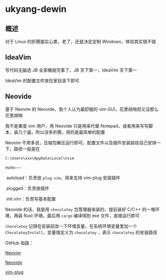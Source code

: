 # ukyang-dewin

## 概述

对于 Linux 的折腾属实心累，老了，还是决定定制 Windows，体验其实很不错

## IdeaVim

写代码无脑选 JB 全家桶就完事了，JB 天下第一，IdeaVim 天下第一

IdeaVim 的配置文件放在家目录下即可

## Neovide

基于 Neovim 的 Neovide，我个人认为最舒服的 vim GUI，花里胡哨但又没那么花里胡哨

我不是重度 vim 用户，用 Neovide 只是用来代替 Notepad，或者用来写写脚本，装几个逼，所以没多折腾，用的是最简单的配置



Neovim 不用多说，压缩包解压运行即可，配置文件以及插件安装路径自己安排一下，路径一般是在

`C:\Users\xxx\AppData\Local\nvim`



nvim---

​	autoload：负责放 `plug.vim`，用来支持 vim-plug 安装插件

​	plugged：负责放插件

​	init.vim：负责写基本配置



Neovide 的话，我是用 `chocolatey` 包管理器来装的，提前装好 C/C++ 的一堆环境，再装 Rust 环境，最后用 `cargo` 编译得到 exe 文件，直接运行即可

`chocolatey` 记得在安装前改一下环境变量，在系统环境变量里加一个 `ChocolateyInstall`，变量值定义为 `chocolatey` ，表示 `chocolatey` 的安装路径



GitHub 指路：

[Neovim](https://github.com/neovim/neovim)

[Neovide](https://github.com/neovide/neovide)

[vim-plug](https://github.com/junegunn/vim-plug)

